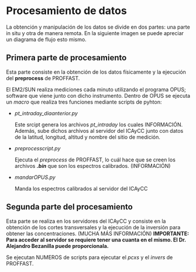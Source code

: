 # Procesamiento de datos

La obtención y manipulación de los datos se divide en dos partes: una parte in situ y otra de manera remota. 
En la siguiente imagen se puede apreciar un diagrama de flujo esto mismo.

## Primera parte de procesamiento

Esta parte consiste en la obtención de los datos físicamente y la ejecución del __preprocess__ de PROFFAST.

El EM2/SUN realiza mediciones cada minuto utilizando el programa OPUS; software que viene junto con dicho instrumento.
Dentro de OPUS se ejecuta un _macro_ que realiza tres funciones mediante scripts de pyhton:

* _pt_intraday_diaanterior.py_

    Este srcipt genera los archivos _pt_intraday_ los cuales INFORMACIÓN.
    Además, sube dichos archivos al servidor del ICAyCC junto con datos de  la latitud, longitud, altitud y nombre del sitio de medición.
    
* _preprocesscript.py_

    Ejecuta el _preprocess_ de PROFFAST, lo cuál hace que se creen los archivos ___.bin___ que son los espectros calibrados. (INFORMACIÓN)    
    
* _mandarOPUS.py_

    Manda los espectros calibrados al servidor del ICAyCC
    
## Segunda parte del procesamiento

Esta parte se realiza en los servidores del ICAyCC y consiste en la obtención de los cortes transversales y la ejecución de la inversión para obtener las concentraciones. (MUCHA MÁS INFORMACIÓN)
__IMPORTANTE: Para acceder al servidor se requiere tener una cuanta en el mismo. El Dr. Alejandro Bezanilla puede proporcionala.__

Se ejecutan NUMEROS de scripts para ejecutar el _pcxs_ y el _invers_ de PROFFAST.

